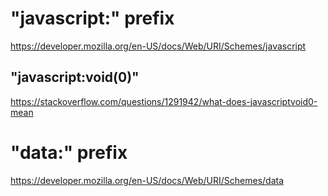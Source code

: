 # "javascript:" prefix
https://developer.mozilla.org/en-US/docs/Web/URI/Schemes/javascript

## "javascript:void(0)"
https://stackoverflow.com/questions/1291942/what-does-javascriptvoid0-mean

# "data:" prefix
https://developer.mozilla.org/en-US/docs/Web/URI/Schemes/data